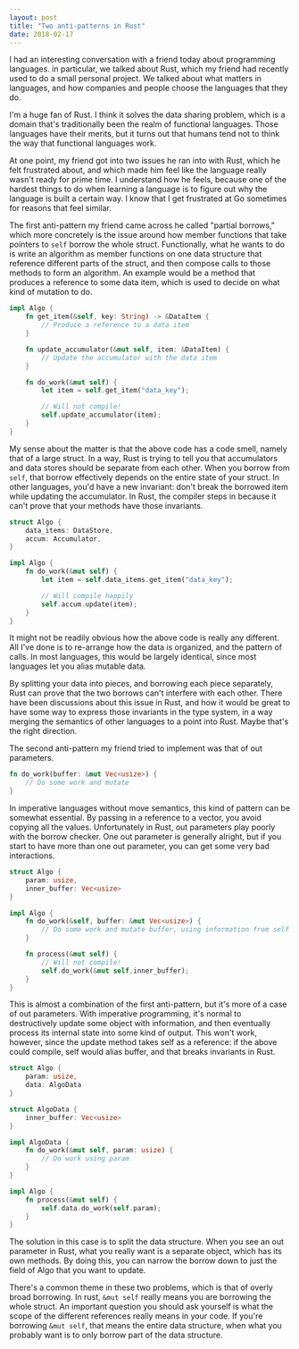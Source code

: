 ```yaml
---
layout: post
title: "Two anti-patterns in Rust"
date: 2018-02-17
---
```


I had an interesting conversation with a friend today about programming languages. in particular, we talked about Rust, which my friend had recently used to do a small personal project. We talked about what matters in languages, and how companies and people choose the languages that they do.

I'm a huge fan of Rust. I think it solves the data sharing problem, which is a domain that's traditionally been the realm of functional languages. Those languages have their merits, but it turns out that humans tend not to think the way that functional languages work.

At one point, my friend got into two issues he ran into with Rust, which he felt frustrated about, and which made him feel like the language really wasn't ready for prime time. I understand how he feels, because one of the hardest things to do when learning a language is to figure out why the language is built a certain way. I know that I get frustrated at Go sometimes for reasons that feel similar.

The first anti-pattern my friend came across he called "partial borrows," which more concretely is the issue around how member functions that take pointers to `self` borrow the whole struct. Functionally, what he wants to do is write an algorithm as member functions on one data structure that reference different parts of the struct, and then compose calls to those methods to form an algorithm. An example would be a method that produces a reference to some data item, which is used to decide on what kind of mutation to do.

```rust
impl Algo {
    fn get_item(&self, key: String) -> &DataItem {
        // Produce a reference to a data item
    }

    fn update_accumulator(&mut self, item: &DataItem) {
        // Update the accumulator with the data item
    }

    fn do_work(&mut self) {
        let item = self.get_item("data_key");

        // Will not compile!
        self.update_accumulator(item);
    }
}
```

My sense about the matter is that the above code has a code smell, namely that of a large struct. In a way, Rust is trying to tell you that accumulators and data stores should be separate from each other. When you borrow from `self`, that borrow effectively depends on the entire state of your struct. In other languages, you'd have a new invariant: don't break the borrowed item while updating the accumulator. In Rust, the compiler steps in because it can't prove that your methods have those invariants.

```rust
struct Algo {
    data_items: DataStore,
    accum: Accumulator,
}

impl Algo {
    fn do_work(&mut self) {
        let item = self.data_items.get_item("data_key");

        // Will compile happily
        self.accum.update(item);
    }
}
```

It might not be readily obvious how the above code is really any different. All I've done is to re-arrange how the data is organized, and the pattern of calls. In most languages, this would be largely identical, since most languages let you alias mutable data.

By splitting your data into pieces, and borrowing each piece separately, Rust can prove that the two borrows can't interfere with each other. There have been discussions about this issue in Rust, and how it would be great to have some way to express those invariants in the type system, in a way merging the semantics of other languages to a point into Rust. Maybe that's the right direction.

The second anti-pattern my friend tried to implement was that of out parameters.

```rust
fn do_work(buffer: &mut Vec<usize>) {
    // Do some work and mutate 
}
```

In imperative languages without move semantics, this kind of pattern can be somewhat essential. By passing in a reference to a vector, you avoid copying all the values. Unfortunately in Rust, out parameters play poorly with the borrow checker. One out parameter is generally alright, but if you start to have more than one out parameter, you can get some very bad interactions.

```rust
struct Algo {
    param: usize,
    inner_buffer: Vec<usize>
}

impl Algo {
    fn do_work(&self, buffer: &mut Vec<usize>) {
        // Do some work and mutate buffer, using information from self
    }

    fn process(&mut self) {
        // Will not compile!
        self.do_work(&mut self.inner_buffer);
    }
}
```

This is almost a combination of the first anti-pattern, but it's more of a case of out parameters. With imperative programming, it's normal to destructively update some object with information, and then eventually process its internal state into some kind of output. This won't work, however, since the update method takes self as a reference: if the above could compile, self would alias buffer, and that breaks invariants in Rust.

```rust
struct Algo {
    param: usize,
    data: AlgoData
}

struct AlgoData {
    inner_buffer: Vec<usize>
}

impl AlgoData {
    fn do_work(&mut self, param: usize) {
        // Do work using param
    }
}

impl Algo {
    fn process(&mut self) {
        self.data.do_work(self.param);
    }
}
```

The solution in this case is to split the data structure. When you see an out parameter in Rust, what you really want is a separate object, which has its own methods. By doing this, you can narrow the borrow down to just the field of Algo that you want to update.

There's a common theme in these two problems, which is that of overly broad borrowing. In rust, `&mut self` really means you are borrowing the whole struct. An important question you should ask yourself is what the scope of the different references really means in your code. If you're borrowing `&mut self`, that means the entire data structure, when what you probably want is to only borrow part of the data structure.